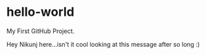 # hello-world
My First GitHub Project.

Hey Nikunj here...isn't it cool looking at this message after so long :)
